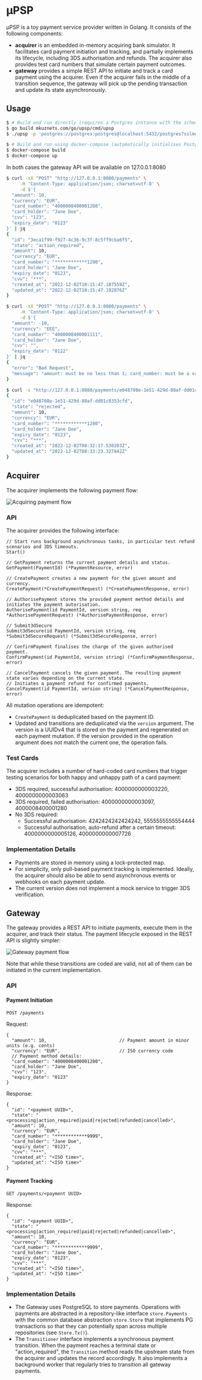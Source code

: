 # µPSP

µPSP is a toy payment service provider written in Golang. It consists of the following components:

* **acquirer** is an embedded in-memory acquiring bank simulator. It facilitates card payment initiation and tracking,
  and partially implements its lifecycle, including 3DS authorisation and refunds. The acquirer also provides test card
  numbers that simulate certain payment outcomes.
* **gateway** provides a simple REST API to initiate and track a card payment using the acquirer. Even if the acquirer
  fails in the middle of a transition sequence, the gateway will pick up the pending transaction and update its state
  asynchronously.

## Usage

```bash
$ # Build and run directly (requires a Postgres instance with the schema from ./sql)
$ go build mkuznets.com/go/upsp/cmd/upsp
$ ./upsp -p 'postgres://postgres:postgres@localhost:5432/postgres?sslmode=disable'

$ # Build and run using docker-compose (automatically initialises Postgres):
$ docker-compose build
$ docker-compose up
```

In both cases the gateway API will be available on 127.0.0.1:8080

```bash
$ curl -sX "POST" "http://127.0.0.1:8080/payments" \
     -H 'Content-Type: application/json; charset=utf-8' \
     -d $'{
  "amount": 10,
  "currency": "EUR",
  "card_number": "4000008400001280",
  "card_holder": "Jane Doe",
  "cvv": "123",
  "expiry_date": "0123"
}' | jq
{
  "id": "3eca1f99-f927-4c36-9c3f-8c5ff9cba6f5",
  "state": "action_required",
  "amount": 10,
  "currency": "EUR",
  "card_number": "************1280",
  "card_holder": "Jane Doe",
  "expiry_date": "0123",
  "cvv": "***",
  "created_at": "2022-12-02T10:15:47.187559Z",
  "updated_at": "2022-12-02T10:15:47.192876Z"
}

$ curl -sX "POST" "http://127.0.0.1:8080/payments" \
     -H 'Content-Type: application/json; charset=utf-8' \
     -d $'{
  "amount": -10,
  "currency": "EEE",
  "card_number": "4000008400001111",
  "card_holder": "Jane Doe",
  "cvv": "",
  "expiry_date": "0122"
}' | jq
{
  "error": "Bad Request",
  "message": "amount: must be no less than 1; card_number: must be a valid credit card number; currency: must be valid ISO 4217 currency code; cvv: cannot be blank; expiry_date: expiry date is in the past."
}

$ curl -s "http://127.0.0.1:8080/payments/e048708e-1e51-429d-80af-dd01c8353cfd" | jq
{
  "id": "e048708e-1e51-429d-80af-dd01c8353cfd",
  "state": "rejected",
  "amount": 10,
  "currency": "EUR",
  "card_number": "************1280",
  "card_holder": "Jane Doe",
  "expiry_date": "0123",
  "cvv": "***",
  "created_at": "2022-12-02T08:32:17.530203Z",
  "updated_at": "2022-12-02T08:33:23.327842Z"
}
```

## Acquirer

The acquirer implements the following payment flow:

![Acquiring payment flow](assets/acquirer.png)

### API

The acquirer provides the following interface:

```
// Start runs background asynchronous tasks, in particular test refund scenarios and 3DS timeouts.
Start()

// GetPayment returns the current payment details and status.
GetPayment(PaymentId) (*PaymentResource, error)

// CreatePayment creates a new payment for the given amount and currency.
CreatePayment(*CreatePaymentRequest) (*CreatePaymentResponse, error)

// AuthorisePayment stores the provided payment method details and initiates the payment autorisation.
AuthorisePayment(id PaymentId, version string, req *AuthorisePaymentRequest) (*AuthorisePaymentResponse, error)

// Submit3dSecure 
Submit3dSecure(id PaymentId, version string, req *Submit3dSecureRequest) (*Submit3dSecureResponse, error)

// ConfirmPayment finalises the charge of the given authorised payment.
ConfirmPayment(id PaymentId, version string) (*ConfirmPaymentResponse, error)

// CancelPayment cancels the given payment. The resulting payment state varies depending on the current state.
// Initiates a payment refund for confirmed payments.
CancelPayment(id PaymentId, version string) (*CancelPaymentResponse, error)
```

All mutation operations are idempotent:

* `CreatePayment` is deduplicated based on the payment ID.
* Updated and transitions are deduplicated via the `version` argument. The version is a UUIDv4 that is stored on the
  payment and regenerated on
  each payment mutation. If the version provided in the operation argument does not match the current
  one, the operation fails.

### Test Cards

The acquirer includes a number of hard-coded card numbers that trigger testing scenarios for both happy and unhappy path
of a card payment:

* 3DS required, successful authorisation: 4000000000003220, 4000000000003063
* 3DS required, failed authorisation: 4000000000003097, 4000008400001280
* No 3DS required:
    * Successful authorisation: 4242424242424242, 5555555555554444
    * Successful authorisation, auto-refund after a certain timeout: 4000000000005126, 4000000000007726

### Implementation Details

* Payments are stored in memory using a lock-protected map.
* For simplicity, only pull-based payment tracking is implemented. Ideally, the acquirer should also be able to send
  asynchronous events or webhooks on each payment update.
* The current version does not implement a mock service to trigger 3DS verification.

## Gateway

The gateway provides a REST API to initiate payments, execute them in the acquirer, and track their status. The payment
lifecycle exposed in the REST API is slightly simpler:

![Gateway payment flow](assets/gateway.png)

Note that while these transitions are coded are valid, not all of them can be initiated in the current implementation.

### API

#### Payment Initiation

`POST /payments`

Request:

```
{
  "amount": 10,                           // Payment amount in minor units (e.g. cents)
  "currency": "EUR",                      // ISO currency code
  // Payment method details:
  "card_number": "4000008400001280",
  "card_holder": "Jane Doe",
  "cvv": "123",
  "expiry_date": "0123"
}
```

Response:

```
{
  "id": "<payment UUID>",
  "state": "<processing|action_required|paid|rejected|refunded|cancelled>",
  "amount": 10,
  "currency": "EUR",
  "card_number": "************9999",
  "card_holder": "Jane Doe",
  "expiry_date": "0123",
  "cvv": "***",
  "created_at": "<ISO time>",
  "updated_at": "<ISO time>"
}
```

#### Payment Tracking

`GET /payments/<payment UUID>`

Response:

```
{
  "id": "<payment UUID>",
  "state": "<processing|action_required|paid|rejected|refunded|cancelled>",
  "amount": 10,
  "currency": "EUR",
  "card_number": "************9999",
  "card_holder": "Jane Doe",
  "expiry_date": "0123",
  "cvv": "***",
  "created_at": "<ISO time>",
  "updated_at": "<ISO time>"
}
```

### Implementation Details

* The Gateway uses PostgreSQL to store payments. Operations with payments are abstracted in a repository-like
  interface `store.Payments` with the common database abstraction `store.Store` that implements PG transactions so that
  they can potentially span across multiple repositories (see `Store.Tx()`).
* The `Transitioner` interface implements a synchronous payment transition. When the payment reaches a terminal state
  or "action_required", the `Transition` method reads the upstream state from the acquirer and updates the record
  accordingly. It also implements a background worker that regularly tries to transition all gateway payments.

